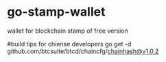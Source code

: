 # go-stamp-wallet
wallet for blockchain stamp of free version

#build tips for chiense developers
go get -d github.com/btcsuite/btcd/chaincfg/chainhash@v1.0.2
